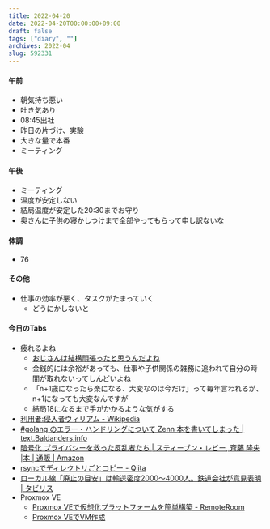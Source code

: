 ```yaml
---
title: 2022-04-20
date: 2022-04-20T00:00:00+09:00
draft: false
tags: ["diary", ""]
archives: 2022-04
slug: 592331
---
```

#### 午前
- 朝気持ち悪い
- 吐き気あり
- 08:45出社
- 昨日の片づけ、実験
- 大きな量で本番
- ミーティング
#### 午後
- ミーティング
- 温度が安定しない
- 結局温度が安定した20:30までお守り
- 奥さんに子供の寝かしつけまで全部やってもらって申し訳ないな
#### 体調
- 76
#### その他
- 仕事の効率が悪く、タスクがたまっていく
  - どうにかしないと
#### 今日のTabs
- 疲れるよね
  - [おじさんは結構頑張ったと思うんだよね](https://anond.hatelabo.jp/20220419021141)
  - 金銭的には余裕があっても、仕事や子供関係の雑務に追われて自分の時間が取れないってしんどいよね
  - 「n+1歳になったら楽になる、大変なのは今だけ」って毎年言われるが、n+1になっても大変なんですが
  - 結局18になるまで手がかかるような気がする
- [利用者:侵入者ウィリアム - Wikipedia](https://ja.wikipedia.org/wiki/%E5%88%A9%E7%94%A8%E8%80%85:%E4%BE%B5%E5%85%A5%E8%80%85%E3%82%A6%E3%82%A3%E3%83%AA%E3%82%A2%E3%83%A0)
- [#golang のエラー・ハンドリングについて Zenn 本を書いてしまった | text.Baldanders.info](https://text.baldanders.info/remark/2020/12/error-handling-in-golang/)
- [暗号化 プライバシーを救った反乱者たち | スティーブン・レビー, 斉藤 隆央 |本 | 通販 | Amazon](https://www.amazon.co.jp/dp/4314009071)
- [rsyncでディレクトリごとコピー - Qiita](https://qiita.com/i47_rozary/items/c56b10752380ce2a3322)
- [ローカル線「廃止の目安」は輸送密度2000～4000人。鉄道会社が意見表明 | タビリス](https://tabiris.com/archives/chiikimobility20220418/)
- Proxmox VE
  - [Proxmox VEで仮想化プラットフォームを簡単構築 - RemoteRoom](https://remoteroom.jp/diary/2022-04-09/)
  - [Proxmox VEでVM作成](https://zenn.dev/northeggman/articles/d7b29c4e2cd7c7)
